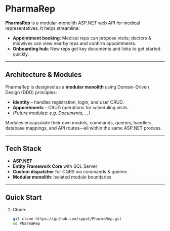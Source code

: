 # PharmaRep

**PharmaRep** is a modular-monolith ASP.NET web API for medical representatives. It helps streamline:

- **Appointment booking**: Medical reps can propose visits; doctors & midwives can view nearby reps and confirm appointments.
- **Onboarding hub**: New reps get key documents and links to get started quickly.

---

## Architecture & Modules

PharmaRep is designed as a **modular monolith** using Domain-Driven Design (DDD) principles:

- **Identity** – handles registration, login, and user CRUD.
- **Appointments** – CRUD operations for scheduling visits.
- *(Future modules: e.g. Documents, ...)*

Modules encapsulate their own models, commands, queries, handlers, database mappings, and API routes—all within the same ASP.NET process.

---

## Tech Stack

- **ASP.NET**
- **Entity Framework Core** with SQL Server
- **Custom dispatcher** for CQRS via commands & queries
- **Modular monolith**: Isolated module boundaries

---

## Quick Start

1. Clone:
   ```bash
   git clone https://github.com/sppat/PharmaRep.git
   cd PharmaRep
